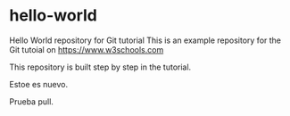 # hello-world
Hello World repository for Git tutorial
This is an example repository for the Git tutoial on https://www.w3schools.com

This repository is built step by step in the tutorial.

Estoe es nuevo.

Prueba pull.
